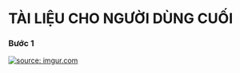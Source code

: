 <p><h1>TÀI LIỆU CHO NGƯỜI DÙNG CUỐI</h1></p>
<p><h3>Bước 1</h3></p>
<a href="http://imgur.com/GCIywIz"><img src="http://i.imgur.com/GCIywIz.png" title="source: imgur.com" /></a>

